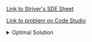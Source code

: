[Link to Striver's SDE Sheet](https://takeuforward.org/interviews/strivers-sde-sheet-top-coding-interview-problems/)

[Link to problem on Code Studio](https://www.codingninjas.com/codestudio/problems/975277)



<details><summary>Optimal Solution</summary>

Optimal Solution: TC = `O(10)`, SC = `O(10)`

* We can greedily take the highest denomination and check how many times the highest denomination can be given for the amount. <br>
* We then deduct the amount that the highest denomination compensated from the given amount. <br>
* We do this for all denominations.<br>
* The sum of count over all denominations is our answer. <br>


Total Time Taken: `183ms`

<details><summary>Clean Code</summary>

![](https://github.com/archishmanghos/code-images/blob/master/Code-Studio/Find-Minimum-Number-Of-Coins.png)

</details>

</details>
